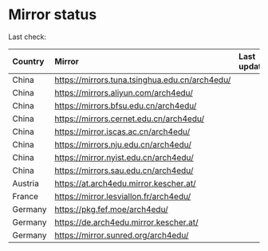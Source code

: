 <script src="./time.js"></script>
# Mirror status
Last check: <script type="text/javascript">localize(1725168074.5723057);</script>

|Country|Mirror|Last update|
|:------|:-----|:----------|
|China|https://mirrors.tuna.tsinghua.edu.cn/arch4edu/|<script type="text/javascript">localize(1725129628);</script>|
|China|https://mirrors.aliyun.com/arch4edu/|<script type="text/javascript">localize(1725129628);</script>|
|China|https://mirrors.bfsu.edu.cn/arch4edu/|<script type="text/javascript">localize(1725129628);</script>|
|China|https://mirrors.cernet.edu.cn/arch4edu/|<script type="text/javascript">localize(1725129628);</script>|
|China|https://mirror.iscas.ac.cn/arch4edu/|<script type="text/javascript">localize(1725129628);</script>|
|China|https://mirrors.nju.edu.cn/arch4edu/|<script type="text/javascript">localize(1725086400);</script>|
|China|https://mirror.nyist.edu.cn/arch4edu/|<script type="text/javascript">localize(1725129628);</script>|
|China|https://mirrors.sau.edu.cn/arch4edu/|<script type="text/javascript">localize(1725129628);</script>|
|Austria|https://at.arch4edu.mirror.kescher.at/|<script type="text/javascript">localize(1725129628);</script>|
|France|https://mirror.lesviallon.fr/arch4edu/|<script type="text/javascript">localize(1725129628);</script>|
|Germany|https://pkg.fef.moe/arch4edu/|<script type="text/javascript">localize(1725129628);</script>|
|Germany|https://de.arch4edu.mirror.kescher.at/|<script type="text/javascript">localize(1725129628);</script>|
|Germany|https://mirror.sunred.org/arch4edu/|<script type="text/javascript">localize(1725129628);</script>|

<script src="./tablefilter/tablefilter.js"></script>
<script src="./table.js"></script>
